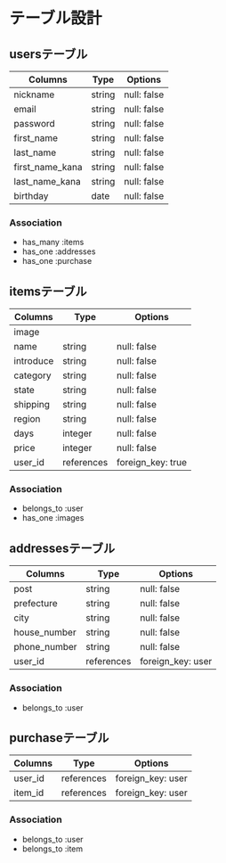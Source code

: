 # テーブル設計

## usersテーブル

| Columns         | Type       | Options     |
| --------------- | ---------- | ----------- |
| nickname        | string     | null: false |
| email           | string     | null: false |
| password        | string     | null: false |
| first_name      | string     | null: false |
| last_name       | string     | null: false |
| first_name_kana | string     | null: false |
| last_name_kana  | string     | null: false |
| birthday        | date       | null: false |

### Association

- has_many :items
- has_one :addresses
- has_one :purchase



## itemsテーブル

| Columns   | Type       | Options           |
| --------- | ---------- | ----------------- |
| image     |            |                   |
| name      | string     | null: false       |
| introduce | string     | null: false       |
| category  | string     | null: false       |
| state     | string     | null: false       |
| shipping  | string     | null: false       |
| region    | string     | null: false       |
| days      | integer    | null: false       |
| price     | integer    | null: false       |
| user_id   | references | foreign_key: true |

###  Association

- belongs_to :user
- has_one :images


## addressesテーブル

| Columns       | Type       | Options           |
| ------------- | ---------- | ----------------- |
| post          | string     | null: false       |
| prefecture    | string     | null: false       |
| city          | string     | null: false       |
| house_number  | string     | null: false       |
| phone_number  | string     | null: false       |
| user_id       | references | foreign_key: user |

### Association

- belongs_to :user


## purchaseテーブル

| Columns | Type       | Options           |
| ------- | ---------- | ----------------- |
| user_id | references | foreign_key: user |
| item_id | references | foreign_key: user |

### Association

- belongs_to :user
- belongs_to :item